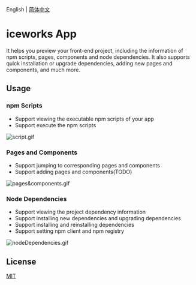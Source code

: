 English | [简体中文](./README.zh-CN.md)

# iceworks App

It helps you preview your front-end project, including the information of npm scripts, pages, components and node dependencies. It also supports quick installation or upgrade dependencies, adding new pages and components, and much more. 

## Usage

### npm Scripts

- Support viewing the executable npm scripts of your app
- Support execute the npm scripts

![script.gif](https://img.alicdn.com/tfs/TB1of.nHFT7gK0jSZFpXXaTkpXa-1272-786.gif)

###  Pages and Components

- Support jumping to corresponding pages and components
- Support adding pages and components(TODO)

![pages&components.gif](https://img.alicdn.com/tfs/TB1tfArHHY1gK0jSZTEXXXDQVXa-1265-760.gif)

### Node Dependencies

- Support viewing the project dependency information
- Support installing new dependencies and upgrading dependencies
- Support installing and reinstalling dependencies
- Support setting npm client and npm registry

![nodeDependencies.gif](https://img.alicdn.com/tfs/TB1SLgPXj39YK4jSZPcXXXrUFXa-1274-805.gif)

## License

[MIT](./LICENSE)
